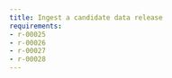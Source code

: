 ```yaml
---
title: Ingest a candidate data release
requirements:
- r-00025
- r-00026
- r-00027
- r-00028
---
```

